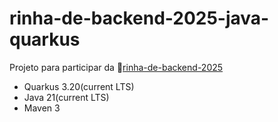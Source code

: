 # rinha-de-backend-2025-java-quarkus

Projeto para participar da 🐓[rinha-de-backend-2025](https://github.com/zanfranceschi/rinha-de-backend-2025)


- Quarkus 3.20(current LTS)
- Java 21(current LTS)
- Maven 3


